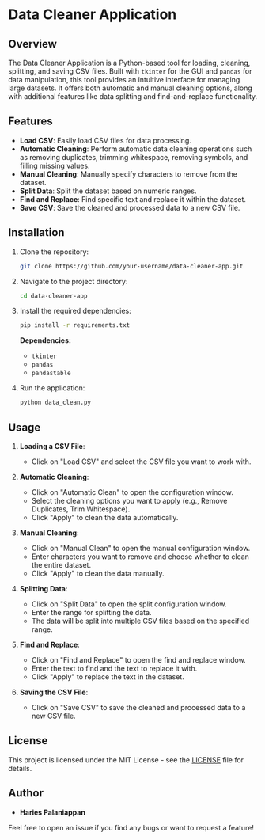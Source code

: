 # Data Cleaner Application

## Overview
The Data Cleaner Application is a Python-based tool for loading, cleaning, splitting, and saving CSV files. Built with `tkinter` for the GUI and `pandas` for data manipulation, this tool provides an intuitive interface for managing large datasets. It offers both automatic and manual cleaning options, along with additional features like data splitting and find-and-replace functionality.

## Features
- **Load CSV**: Easily load CSV files for data processing.
- **Automatic Cleaning**: Perform automatic data cleaning operations such as removing duplicates, trimming whitespace, removing symbols, and filling missing values.
- **Manual Cleaning**: Manually specify characters to remove from the dataset.
- **Split Data**: Split the dataset based on numeric ranges.
- **Find and Replace**: Find specific text and replace it within the dataset.
- **Save CSV**: Save the cleaned and processed data to a new CSV file.

## Installation

1. Clone the repository:
   ```bash
   git clone https://github.com/your-username/data-cleaner-app.git
   ```
2. Navigate to the project directory:
   ```bash
   cd data-cleaner-app
   ```
3. Install the required dependencies:
   ```bash
   pip install -r requirements.txt
   ```
   **Dependencies:**
   - `tkinter`
   - `pandas`
   - `pandastable`

4. Run the application:
   ```bash
   python data_clean.py
   ```

## Usage

1. **Loading a CSV File**:
   - Click on "Load CSV" and select the CSV file you want to work with.

2. **Automatic Cleaning**:
   - Click on "Automatic Clean" to open the configuration window.
   - Select the cleaning options you want to apply (e.g., Remove Duplicates, Trim Whitespace).
   - Click "Apply" to clean the data automatically.

3. **Manual Cleaning**:
   - Click on "Manual Clean" to open the manual configuration window.
   - Enter characters you want to remove and choose whether to clean the entire dataset.
   - Click "Apply" to clean the data manually.

4. **Splitting Data**:
   - Click on "Split Data" to open the split configuration window.
   - Enter the range for splitting the data.
   - The data will be split into multiple CSV files based on the specified range.

5. **Find and Replace**:
   - Click on "Find and Replace" to open the find and replace window.
   - Enter the text to find and the text to replace it with.
   - Click "Apply" to replace the text in the dataset.

6. **Saving the CSV File**:
   - Click on "Save CSV" to save the cleaned and processed data to a new CSV file.

## License

This project is licensed under the MIT License - see the [LICENSE](LICENSE) file for details.

## Author

- **Haries Palaniappan**

Feel free to open an issue if you find any bugs or want to request a feature!
